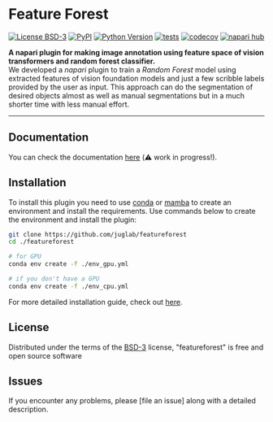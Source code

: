 # Feature Forest

[![License BSD-3](https://img.shields.io/pypi/l/featureforest.svg?color=green)](https://github.com/juglab/featureforest/blob/main/LICENSE)
[![PyPI](https://img.shields.io/pypi/v/featureforest.svg?color=green)](https://pypi.org/project/featureforest)
[![Python Version](https://img.shields.io/pypi/pyversions/featureforest.svg?color=green)](https://python.org)
[![tests](https://github.com/juglab/featureforest/workflows/tests/badge.svg)](https://github.com/juglab/featureforest/actions)
[![codecov](https://codecov.io/gh/juglab/featureforest/branch/main/graph/badge.svg)](https://codecov.io/gh/juglab/featureforest)
[![napari hub](https://img.shields.io/endpoint?url=https://api.napari-hub.org/shields/featureforest)](https://napari-hub.org/plugins/featureforest)

**A napari plugin for making image annotation using feature space of vision transformers and random forest classifier.**  
We developed a *napari* plugin to train a *Random Forest* model using extracted features of vision foundation models and just a few scribble labels provided by the user as input. This approach can do the segmentation of desired objects almost as well as manual segmentations but in a much shorter time with less manual effort.

----------------------------------

## Documentation
You can check the documentation [here](https://juglab.github.io/featureforest/) (⚠️ work in progress!).

## Installation
To install this plugin you need to use [conda] or [mamba] to create an environment and install the requirements. Use commands below to create the environment and install the plugin:
```bash
git clone https://github.com/juglab/featureforest
cd ./featureforest
```
```bash
# for GPU
conda env create -f ./env_gpu.yml
```
```bash
# if you don't have a GPU
conda env create -f ./env_cpu.yml
```

For more detailed installation guide, check out [here](https://juglab.github.io/featureforest/install/).


## License

Distributed under the terms of the [BSD-3] license,
"featureforest" is free and open source software

## Issues

If you encounter any problems, please [file an issue] along with a detailed description.

[napari]: https://github.com/napari/napari
[Cookiecutter]: https://github.com/audreyr/cookiecutter
[@napari]: https://github.com/napari
[MIT]: http://opensource.org/licenses/MIT
[BSD-3]: http://opensource.org/licenses/BSD-3-Clause
[GNU GPL v3.0]: http://www.gnu.org/licenses/gpl-3.0.txt
[GNU LGPL v3.0]: http://www.gnu.org/licenses/lgpl-3.0.txt
[Apache Software License 2.0]: http://www.apache.org/licenses/LICENSE-2.0
[Mozilla Public License 2.0]: https://www.mozilla.org/media/MPL/2.0/index.txt
[cookiecutter-napari-plugin]: https://github.com/napari/cookiecutter-napari-plugin

[napari]: https://github.com/napari/napari
[tox]: https://tox.readthedocs.io/en/latest/
[pip]: https://pypi.org/project/pip/
[PyPI]: https://pypi.org/
[conda]: https://conda.io/projects/conda/en/latest/index.html
[mamba]: https://mamba.readthedocs.io/en/latest/installation/mamba-installation.html